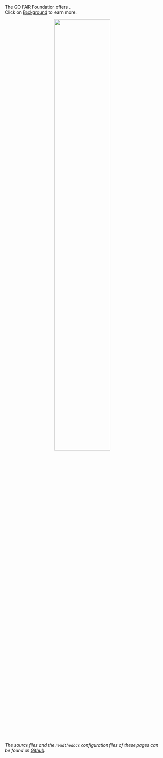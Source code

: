The GO FAIR Foundation offers ..  
Click on [Background](Background) to learn more.

<p align="center"><img src="./assets/img/Official FIP Icon.png" width="60%"></p>

*The source files and the `readthedocs` configuration files of these pages can be found on [Github](https://github.com/gofair-foundation/fip).*
